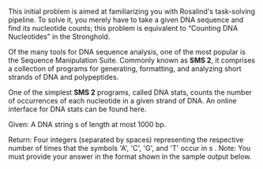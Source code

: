 This initial problem is aimed at familiarizing you with Rosalind's task-solving pipeline. To solve it, you merely have to take a given DNA sequence and find its nucleotide counts; this problem is equivalent to “Counting DNA Nucleotides” in the Stronghold.

Of the many tools for DNA sequence analysis, one of the most popular is the Sequence Manipulation Suite. Commonly known as **SMS 2**, it comprises a collection of programs for generating, formatting, and analyzing short strands of DNA and polypeptides.

One of the simplest **SMS 2** programs, called DNA stats, counts the number of occurrences of each nucleotide in a given strand of DNA. An online interface for DNA stats can be found here.

Given: A DNA string s of length at most 1000 bp.

Return: Four integers (separated by spaces) representing the respective number of times that the symbols 'A', 'C', 'G', and 'T' occur in s
. Note: You must provide your answer in the format shown in the sample output below.